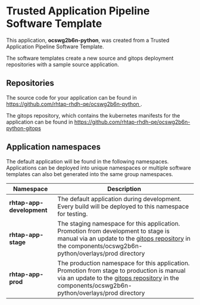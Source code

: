 # Trusted Application Pipeline Software Template

This application, **ocswg2b6n-python**, was created from a Trusted Application Pipeline Software Template.

The software templates create a new source and gitops deployment repositories with a sample source application. 

## Repositories

The source code for your application can be found in [https://github.com/rhtap-rhdh-qe/ocswg2b6n-python ](https://github.com/rhtap-rhdh-qe/ocswg2b6n-python ).
 
The gitops repository, which contains the kubernetes manifests for the application can be found in 
[https://github.com/rhtap-rhdh-qe/ocswg2b6n-python-gitops ](https://github.com/rhtap-rhdh-qe/ocswg2b6n-python-gitops ) 

## Application namespaces 

The default application will be found in the following namespaces. Applications can be deployed into unique namespaces or multiple software templates can also bet generated into the same group namespaces.  

|  Namespace   |  Description   |  
| -------- | -------- |   
| **rhtap-app-development** | The default application during development. Every build will be deployed to this namespace for testing. | 
| **rhtap-app-stage** | The staging namespace for this application. Promotion from development to stage is manual via an update to the [gitops repository](https://github.com/rhtap-rhdh-qe/ocswg2b6n-python-gitops ) in the components/ocswg2b6n-python/overlays/prod directory |  
| **rhtap-app-prod** | The production namespace for this application. Promotion from stage to production is manual via an update to the [gitops repository](https://github.com/rhtap-rhdh-qe/ocswg2b6n-python-gitops ) in the components/ocswg2b6n-python/overlays/prod directory | 